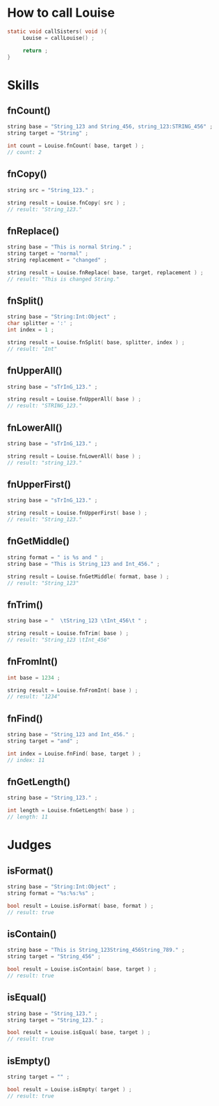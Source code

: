 # How to call Louise
```c
static void callSisters( void ){
     Louise = callLouise() ;

     return ;
}
```

# Skills
## fnCount()
```c
string base = "String_123 and String_456, string_123:STRING_456" ;
string target = "String" ;

int count = Louise.fnCount( base, target ) ;
// count: 2
```

## fnCopy()
```c
string src = "String_123." ;

string result = Louise.fnCopy( src ) ;
// result: "String_123."
```

## fnReplace()
```c
string base = "This is normal String." ;
string target = "normal" ;
string replacement = "changed" ;

string result = Louise.fnReplace( base, target, replacement ) ;
// result: "This is changed String."
```

## fnSplit()
```c
string base = "String:Int:Object" ;
char splitter = ':' ;
int index = 1 ;

string result = Louise.fnSplit( base, splitter, index ) ;
// result: "Int"
```

## fnUpperAll()
```c
string base = "sTrInG_123." ;

string result = Louise.fnUpperAll( base ) ;
// result: "STRING_123."
```

## fnLowerAll()
```c
string base = "sTrInG_123." ;

string result = Louise.fnLowerAll( base ) ;
// result: "string_123."
```

## fnUpperFirst()
```c
string base = "sTrInG_123." ;

string result = Louise.fnUpperFirst( base ) ;
// result: "String_123."
```

## fnGetMiddle()
```c
string format = " is %s and " ;
string base = "This is String_123 and Int_456." ;

string result = Louise.fnGetMiddle( format, base ) ;
// result: "String_123"
```

## fnTrim()
```c
string base = "  \tString_123 \tInt_456\t " ;

string result = Louise.fnTrim( base ) ;
// result: "String_123 \tInt_456"
```

## fnFromInt()
```c
int base = 1234 ;

string result = Louise.fnFromInt( base ) ;
// result: "1234"
```

## fnFind()
```c
string base = "String_123 and Int_456." ;
string target = "and" ;

int index = Louise.fnFind( base, target ) ;
// index: 11
```

## fnGetLength()
```c
string base = "String_123." ;

int length = Louise.fnGetLength( base ) ;
// length: 11
```

# Judges
## isFormat()
```c
string base = "String:Int:Object" ;
string format = "%s:%s:%s" ;

bool result = Louise.isFormat( base, format ) ;
// result: true
```

## isContain()
```c
string base = "This is String_123String_456String_789." ;
string target = "String_456" ;

bool result = Louise.isContain( base, target ) ;
// result: true
```

## isEqual()
```c
string base = "String_123." ;
string target = "String_123." ;

bool result = Louise.isEqual( base, target ) ;
// result: true
```

## isEmpty()
```c
string target = "" ;

bool result = Louise.isEmpty( target ) ;
// result: true
```

